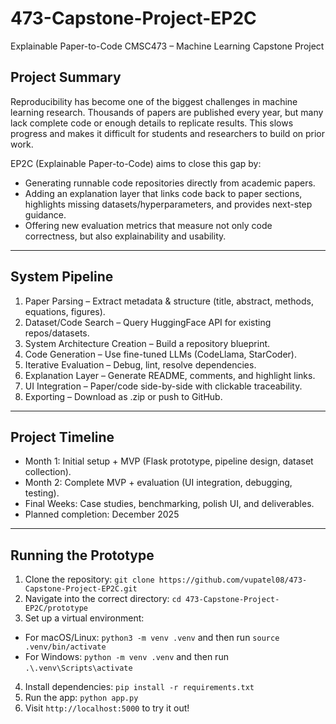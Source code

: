 # 473-Capstone-Project-EP2C
Explainable Paper-to-Code
CMSC473 – Machine Learning Capstone Project


## Project Summary
Reproducibility has become one of the biggest challenges in machine learning research. Thousands of papers are published every year, but many lack complete code or enough details to replicate results. This slows progress and makes it difficult for students and researchers to build on prior work.

EP2C (Explainable Paper-to-Code) aims to close this gap by:
- Generating runnable code repositories directly from academic papers.
- Adding an explanation layer that links code back to paper sections, highlights missing datasets/hyperparameters, and provides next-step guidance.
- Offering new evaluation metrics that measure not only code correctness, but also explainability and usability.


---

## System Pipeline
1. Paper Parsing – Extract metadata & structure (title, abstract, methods, equations, figures).
2. Dataset/Code Search – Query HuggingFace API for existing repos/datasets.
3. System Architecture Creation – Build a repository blueprint.
4. Code Generation – Use fine-tuned LLMs (CodeLlama, StarCoder).
5. Iterative Evaluation – Debug, lint, resolve dependencies.
6. Explanation Layer – Generate README, comments, and highlight links.
7. UI Integration – Paper/code side-by-side with clickable traceability.
8. Exporting – Download as .zip or push to GitHub.

---

## Project Timeline
- Month 1: Initial setup + MVP (Flask prototype, pipeline design, dataset collection).
- Month 2: Complete MVP + evaluation (UI integration, debugging, testing).
- Final Weeks: Case studies, benchmarking, polish UI, and deliverables.
- Planned completion: December 2025

---

## Running the Prototype
1. Clone the repository: `git clone https://github.com/vupatel08/473-Capstone-Project-EP2C.git`
2. Navigate into the correct directory: `cd 473-Capstone-Project-EP2C/prototype`
3. Set up a virtual environment:
- For macOS/Linux: `python3 -m venv .venv` and then run `source .venv/bin/activate`
- For Windows: `python -m venv .venv` and then run `.\.venv\Scripts\activate`
4. Install dependencies: `pip install -r requirements.txt`
5. Run the app: `python app.py`
6. Visit `http://localhost:5000` to try it out!
